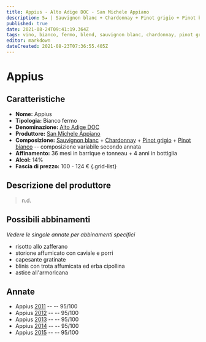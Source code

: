 ```yaml
---
title: Appius - Alto Adige DOC - San Michele Appiano
description: 5★ | Sauvignon blanc + Chardonnay + Pinot grigio + Pinot bianco | Alto-Adige (IT)
published: true
date: 2021-08-24T09:41:19.364Z
tags: vino, bianco, fermo, blend, sauvignon blanc, chardonnay, pinot grigio, italia, alto-adige, risotto allo zafferano, storione affumicato con caviale e porri, capesante gratinate, blinis con trota affumicata ed erba cipollina, astice all'armoricana, 90 - 99 €, 5 stelle
editor: markdown
dateCreated: 2021-08-23T07:36:55.405Z
---
```


# Appius

## Caratteristiche
- **Nome:** Appius
- **Tipologia:** Bianco fermo 
- **Denominazione:** [Alto Adige DOC](/denominazioni/Italia/Alto-Adige/DOC/Alto-Adige)
- **Produttore:** [San Michele Appiano](/produttori/Italia/Alto-Adige/San-Michele-Appiano) 
- **Composizione:** [Sauvignon blanc](/vitigni/Francia/bacca-bianca/sauvignon-blanc) + [Chardonnay](/vitigni/Francia/bacca-bianca/chardonnay) +  [Pinot grigio](/vitigni/Italia/bacca-bianca/pinot-grigio) + [Pinot bianco](/vitigni/Italia/bacca-bianca/pinot-bianco) -- composizione variabile secondo annata
- **Affinamento:** 36 mesi in barrique e tonneau + 4 anni in bottiglia
- **Alcol:** 14%
- **Fascia di prezzo:** 100 - 124 €
{.grid-list}

## Descrizione del produttore

> n.d.


## Possibili abbinamenti
*Vedere le singole annate per abbinamenti specifici*

- risotto allo zafferano
- storione affumicato con caviale e porri
- capesante gratinate
- blinis con trota affumicata ed erba cipollina
- astice all'armoricana

## Annate
- Appius [2011](/vini/Italia/Alto-Adige/San-Michele-Appiano/Appius/2011) -- <span class="star-5"></span> -- 95/100
- Appius [2012](/vini/Italia/Alto-Adige/San-Michele-Appiano/Appius/2012) -- <span class="star-5"></span> -- 95/100
- Appius [2013](/vini/Italia/Alto-Adige/San-Michele-Appiano/Appius/2013) -- <span class="star-5"></span> -- 95/100 
- Appius [2014](/vini/Italia/Alto-Adige/San-Michele-Appiano/Appius/2014) -- <span class="star-5"></span> -- 95/100 
- Appius [2015](/vini/Italia/Alto-Adige/San-Michele-Appiano/Appius/2015) -- <span class="star-5"></span> -- 95/100